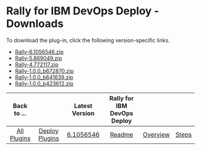 
# Rally for IBM DevOps Deploy - Downloads

To download the plug-in, click the following version-specific links.
- [Rally-6.1056546.zip](https://raw.githubusercontent.com/UrbanCode/IBM-UCD-PLUGINS/main/files/Rally/Rally-6.1056546.zip)
- [Rally-5.869049.zip](https://raw.githubusercontent.com/UrbanCode/IBM-UCD-PLUGINS/main/files/Rally/Rally-5.869049.zip)
- [Rally-4.772117.zip](https://raw.githubusercontent.com/UrbanCode/IBM-UCD-PLUGINS/main/files/Rally/Rally-4.772117.zip)
- [Rally-1.0.0_b672870.zip](https://raw.githubusercontent.com/UrbanCode/IBM-UCD-PLUGINS/main/files/Rally/Rally-1.0.0_b672870.zip)
- [Rally-1.0.0_b641639.zip](https://raw.githubusercontent.com/UrbanCode/IBM-UCD-PLUGINS/main/files/Rally/Rally-1.0.0_b641639.zip)
- [Rally-1.0.0_b423612.zip](https://raw.githubusercontent.com/UrbanCode/IBM-UCD-PLUGINS/main/files/Rally/Rally-1.0.0_b423612.zip)

|Back to ...||Latest Version|Rally for IBM DevOps Deploy |||
| :---: | :---: | :---: | :---: | :---: | :---: |
|[All Plugins](../../index.md)|[Deploy Plugins](../README.md)|[6.1056546](https://raw.githubusercontent.com/UrbanCode/IBM-UCD-PLUGINS/main/files/Rally/Rally-6.1056546.zip)|[Readme](README.md)|[Overview](overview.md)|[Steps](steps.md)|
